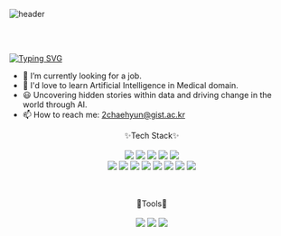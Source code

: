 
![header](https://capsule-render.vercel.app/api?type=venom&text=Chaehyunee)

<br/>
<br/>

[![Typing SVG](https://readme-typing-svg.demolab.com?font=Fira+Code&pause=1000&color=9D69FB&width=435&lines=Welcome+to+Chaehyun's+Github!+;I'm+an+AI+engineer)](https://git.io/typing-svg)
- 🔭 I’m currently looking for a job.
- 🌱 I'd love to learn Artificial Intelligence in Medical domain.
- :smiley: Uncovering hidden stories within data and driving change in the world through AI.
- 📫 How to reach me: 2chaehyun@gist.ac.kr


<div align="center"> 
✨Tech Stack✨
<br/><br/>
<img src="https://img.shields.io/badge/Python-3776AB?style=flat&logo=Python&logoColor=white"/>
<img src="https://img.shields.io/badge/PyTorch-EE4C2C?style=flat&logo=PyTorch&logoColor=white"/>
  <img src="https://img.shields.io/badge/TensorFlow-FF6F00?style=flat&logo=tensorflow&logoColor=white"/>
<img src="https://img.shields.io/badge/pandas-150458?style=flat&logo=pandas&logoColor=white"/>
<img src="https://img.shields.io/badge/VSCode-007ACC?style=flat&logo=VisualStudioCode&logoColor=white">
<br/>
<img src="https://img.shields.io/badge/Flask-000000?style=flat&logo=flask&logoColor=white"/>
<img src="https://img.shields.io/badge/MATLAB-D75A0F?style=flat&logo=MATLAB&logoColor=white"/>
<img src="https://img.shields.io/badge/Android-3DDC84?style=flat&logo=androidstudio&logoColor=white"/>
<img src="https://img.shields.io/badge/Linux-FCC624?style=flat&logo=linux&logoColor=white"/>
<img src="https://img.shields.io/badge/Zsh-F15A24?style=flat&logo=zsh&logoColor=white"/>
<img src="https://img.shields.io/badge/MySQL-4479A1?style=flat&logo=MySQL&logoColor=white"/>
<img src="https://img.shields.io/badge/OpenCV-5C3EE8?style=flat&logo=opencv&logoColor=white"/>
<img src="https://img.shields.io/badge/Spring-6DB33F?style=flat&logo=spring&logoColor=white"/>

<br/><br/>
🔧Tools🔨<br/><br/>
<img src="https://img.shields.io/badge/github-181717?style=for-the-badge&logo=github&logoColor=white">
<img src="https://img.shields.io/badge/Docker-2496ED?style=for-the-badge&logo=docker&logoColor=white">
<img src="https://img.shields.io/badge/Notion-000000?style=for-the-badge&logo=notion&logoColor=white">
</div>
